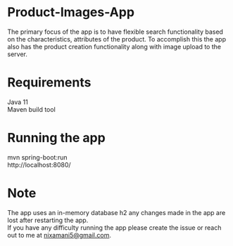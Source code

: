 # Product-Images-App
The primary focus of the app is to have flexible search functionality based on the characteristics, attributes of the product. To accomplish this the app also has the product creation functionality along with image upload to the server. 


# Requirements
Java 11 <br/> Maven build tool
# Running the app
mvn spring-boot:run <br/> http://localhost:8080/

# Note
The app uses an in-memory database h2 any changes made in the app are lost after restarting the app. <br/> 
If you have any difficulty running the app please create the issue or reach out to me at nixamani5@gmail.com.
